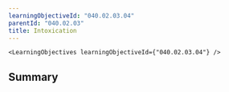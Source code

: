 ```yaml
---
learningObjectiveId: "040.02.03.04"
parentId: "040.02.03"
title: Intoxication
---
```


```tsx eval
<LearningObjectives learningObjectiveId={"040.02.03.04"} />
```

## Summary
